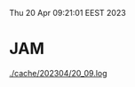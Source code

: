 Thu 20 Apr 09:21:01 EEST 2023
# JAM
<a href='./cache/202304/20_09.log'>./cache/202304/20_09.log</a>
